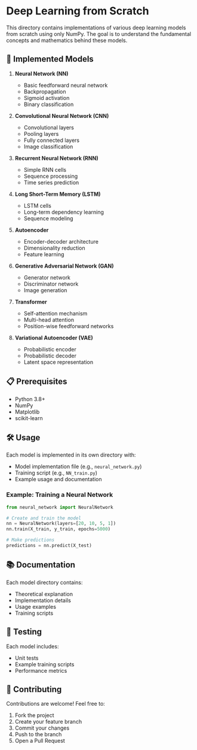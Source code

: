 # Deep Learning from Scratch

This directory contains implementations of various deep learning models from scratch using only NumPy. The goal is to understand the fundamental concepts and mathematics behind these models.

## 🧠 Implemented Models

1. **Neural Network (NN)**
   - Basic feedforward neural network
   - Backpropagation
   - Sigmoid activation
   - Binary classification

2. **Convolutional Neural Network (CNN)**
   - Convolutional layers
   - Pooling layers
   - Fully connected layers
   - Image classification

3. **Recurrent Neural Network (RNN)**
   - Simple RNN cells
   - Sequence processing
   - Time series prediction

4. **Long Short-Term Memory (LSTM)**
   - LSTM cells
   - Long-term dependency learning
   - Sequence modeling

5. **Autoencoder**
   - Encoder-decoder architecture
   - Dimensionality reduction
   - Feature learning

6. **Generative Adversarial Network (GAN)**
   - Generator network
   - Discriminator network
   - Image generation

7. **Transformer**
   - Self-attention mechanism
   - Multi-head attention
   - Position-wise feedforward networks

8. **Variational Autoencoder (VAE)**
   - Probabilistic encoder
   - Probabilistic decoder
   - Latent space representation

## 📋 Prerequisites

- Python 3.8+
- NumPy
- Matplotlib
- scikit-learn

## 🛠️ Usage

Each model is implemented in its own directory with:
- Model implementation file (e.g., `neural_network.py`)
- Training script (e.g., `NN_train.py`)
- Example usage and documentation

### Example: Training a Neural Network

```python
from neural_network import NeuralNetwork

# Create and train the model
nn = NeuralNetwork(layers=[20, 10, 5, 1])
nn.train(X_train, y_train, epochs=5000)

# Make predictions
predictions = nn.predict(X_test)
```

## 📚 Documentation

Each model directory contains:
- Theoretical explanation
- Implementation details
- Usage examples
- Training scripts

## 🧪 Testing

Each model includes:
- Unit tests
- Example training scripts
- Performance metrics

## 🤝 Contributing

Contributions are welcome! Feel free to:
1. Fork the project
2. Create your feature branch
3. Commit your changes
4. Push to the branch
5. Open a Pull Request 